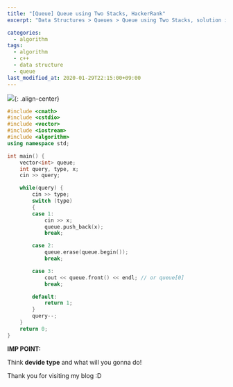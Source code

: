 ```yaml
---
title: "[Queue] Queue using Two Stacks, HackerRank"
excerpt: "Data Structures > Queues > Queue using Two Stacks, solution in cpp"

categories:
  - algorithm
tags:
  - algorithm
  - c++
  - data structure
  - queue
last_modified_at: 2020-01-29T22:15:00+09:00
---
```

![](https://eliotjang.github.io/assets/images/c++/queue-using-two-stacks.png){: .align-center}  

```cpp
#include <cmath>
#include <cstdio>
#include <vector>
#include <iostream>
#include <algorithm>
using namespace std;

int main() {
    vector<int> queue;
    int query, type, x;
    cin >> query;

    while(query) {
        cin >> type;
        switch (type)
        {
        case 1:
            cin >> x;
            queue.push_back(x);
            break;

        case 2:
            queue.erase(queue.begin());
            break;

        case 3:
            cout << queue.front() << endl; // or queue[0]
            break;

        default:
            return 1;
        }
        query--;
    }
    return 0;
}
```

**IMP POINT:**  

Think **devide type** and what will you gonna do!

Thank you for visiting my blog :D
